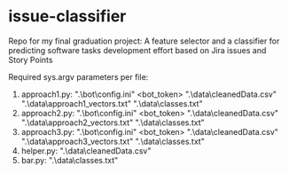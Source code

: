 # issue-classifier
Repo for my final graduation project: A feature selector and a classifier for predicting software tasks development effort based on Jira issues and Story Points

Required sys.argv parameters per file:
1. approach1.py: ".\bot\config.ini" <bot_token> ".\data\cleanedData.csv" ".\data\approach1_vectors.txt" ".\data\classes.txt"
2. approach2.py: ".\bot\config.ini" <bot_token> ".\data\cleanedData.csv" ".\data\approach2_vectors.txt" ".\data\classes.txt"
3. approach3.py: ".\bot\config.ini" <bot_token> ".\data\cleanedData.csv" ".\data\approach3_vectors.txt" ".\data\classes.txt"
4. helper.py: ".\data\cleanedData.csv"
5. bar.py: ".\data\classes.txt"
